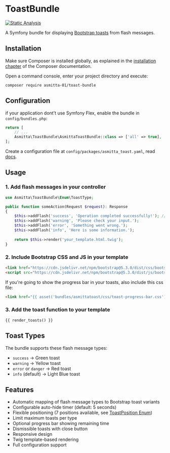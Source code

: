 # ToastBundle

[![Static Analysis](https://github.com/Asmitta-01/toast-bundle/actions/workflows/static-analysis.yml/badge.svg)](https://github.com/Asmitta-01/toast-bundle/actions/workflows/static-analysis.yml)

A Symfony bundle for displaying [Bootstrap toasts](https://getbootstrap.com/docs/5.3/components/toasts/) from flash messages.

## Installation

Make sure Composer is installed globally, as explained in the
[installation chapter](https://getcomposer.org/doc/00-intro.md)
of the Composer documentation.

Open a command console, enter your project directory and execute:

```console
composer require asmitta-01/toast-bundle
```

## Configuration

if your application dont't use Symfony Flex, enable the bundle in `config/bundles.php`:

```php
return [
    // ...
    Asmitta\ToastBundle\AsmittaToastBundle::class => ['all' => true],
];
```

Create a configuration file at `config/packages/asmitta_toast.yaml`, read [docs](./docs/config.md).

## Usage

### 1. Add flash messages in your controller

```php
use Asmitta\ToastBundle\Enum\ToastType;

public function someAction(Request $request): Response
{
    $this->addFlash('success', 'Operation completed successfully!'); // 'success' or ToastType::SUCCESS->value
    $this->addFlash('warning', 'Please check your input.');
    $this->addFlash('error', 'Something went wrong.');
    $this->addFlash('info', 'Here is some information.');
    
    return $this->render('your_template.html.twig');
}
```

### 2. Include Bootstrap CSS and JS in your template

```html
<link href="https://cdn.jsdelivr.net/npm/bootstrap@5.3.0/dist/css/bootstrap.min.css" rel="stylesheet">
<script src="https://cdn.jsdelivr.net/npm/bootstrap@5.3.0/dist/js/bootstrap.bundle.min.js"></script>
```

If you're going to show the progress bar in your toasts, also include this css file:

```html
<link href="{{ asset('bundles/asmittatoast/css/toast-progress-bar.css') }}" rel="stylesheet">
```

### 3. Add the toast function to your template

```twig
{{ render_toasts() }}
```

## Toast Types

The bundle supports these flash message types:

- `success` → Green toast
- `warning` → Yellow toast  
- `error` or `danger` → Red toast
- `info` (default) → Light Blue toast

## Features

- Automatic mapping of flash message types to Bootstrap toast variants
- Configurable auto-hide timer (default: 5 seconds)
- Flexible positioning (7 positions available, see [ToastPosition Enum](./src/Enum/ToastPosition.php))
- Limit maximum toasts per type
- Optional progress bar showing remaining time
- Dismissible toasts with close button
- Responsive design
- Twig template-based rendering
- Full configuration support
